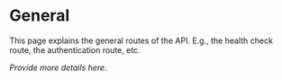 # General

This page explains the general routes of the API.
E.g., the health check route, the authentication route, etc.

_Provide more details here._
